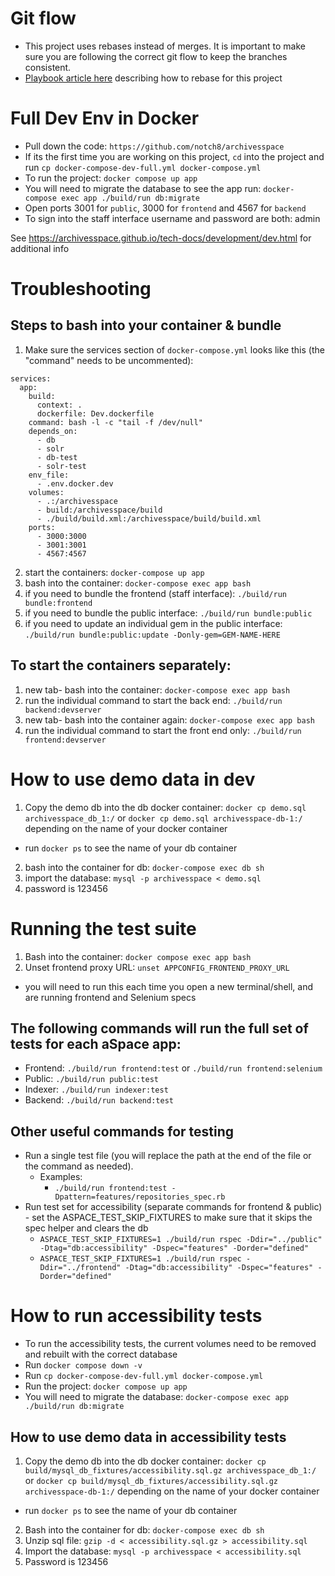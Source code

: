 # Git flow
- This project uses rebases instead of merges. It is important to make sure you are following the correct git flow to keep the branches consistent.
- [Playbook article here](http://playbook-staging.notch8.com/en/git/rebasing) describing how to rebase for this project

# Full Dev Env in Docker

- Pull down the code: `https://github.com/notch8/archivesspace`
- If its the first time you are working on this project, `cd` into the project and run `cp docker-compose-dev-full.yml docker-compose.yml`
- To run the project: `docker compose up app`
- You will need to migrate the database to see the app run: `docker-compose exec app ./build/run db:migrate`
- Open ports 3001 for `public`, 3000 for `frontend` and 4567 for `backend`
- To sign into the staff interface username and password are both: admin


See https://archivesspace.github.io/tech-docs/development/dev.html for additional info

# Troubleshooting

## Steps to bash into your container & bundle

1. Make sure the services section of `docker-compose.yml` looks like this (the "command" needs to be uncommented):
```
services:
  app:
    build:
      context: .
      dockerfile: Dev.dockerfile
    command: bash -l -c "tail -f /dev/null"
    depends_on:
      - db
      - solr
      - db-test
      - solr-test
    env_file:
      - .env.docker.dev
    volumes:
      - .:/archivesspace
      - build:/archivesspace/build
      - ./build/build.xml:/archivesspace/build/build.xml
    ports:
      - 3000:3000
      - 3001:3001
      - 4567:4567
```

2. start the containers: `docker-compose up app`
3. bash into the container: `docker-compose exec app bash`
4. if you need to bundle the frontend (staff interface): `./build/run bundle:frontend`
5. if you need to bundle the public interface: `./build/run bundle:public`
5. if you need to update an individual gem in the public interface: `./build/run bundle:public:update -Donly-gem=GEM-NAME-HERE`

## To start the containers separately:
1. new tab- bash into the container: `docker-compose exec app bash`
2. run the individual command to start the back end: `./build/run backend:devserver`
3. new tab- bash into the container again: `docker-compose exec app bash`
4. run the individual command to start the front end only: `./build/run frontend:devserver`

# How to use demo data in dev
1. Copy the demo db into the db docker container: `docker cp demo.sql archivesspace_db_1:/` or `docker cp demo.sql archivesspace-db-1:/` depending on the name of your docker container
  - run `docker ps` to see the name of your db container
2. bash into the container for db: `docker-compose exec db sh`
3. import the database: `mysql -p archivesspace < demo.sql`
4. password is 123456

# Running the test suite
1. Bash into the container: `docker compose exec app bash`
2. Unset frontend proxy URL: `unset APPCONFIG_FRONTEND_PROXY_URL`
  - you will need to run this each time you open a new terminal/shell, and are running frontend and Selenium specs

## The following commands will run the full set of tests for each aSpace app:
- Frontend: `./build/run frontend:test` or `./build/run frontend:selenium`
- Public: `./build/run public:test`
- Indexer: `./build/run indexer:test`
- Backend: `./build/run backend:test`

## Other useful commands for testing
- Run a single test file (you will replace the path at the end of the file or the command as needed).
  - Examples:
    - `./build/run frontend:test -Dpattern=features/repositories_spec.rb`
- Run test set for accessibility (separate commands for frontend & public) - set the ASPACE_TEST_SKIP_FIXTURES to make sure that it skips the spec helper and clears the db
    - `ASPACE_TEST_SKIP_FIXTURES=1 ./build/run rspec -Ddir="../public" -Dtag="db:accessibility" -Dspec="features" -Dorder="defined"`
    - `ASPACE_TEST_SKIP_FIXTURES=1 ./build/run rspec -Ddir="../frontend" -Dtag="db:accessibility" -Dspec="features" -Dorder="defined"`

# How to run accessibility tests
- To run the accessibility tests, the current volumes need to be removed and rebuilt with the correct database
- Run `docker compose down -v`
- Run `cp docker-compose-dev-full.yml docker-compose.yml`
- Run the project: `docker compose up app`
- You will need to migrate the database: `docker-compose exec app ./build/run db:migrate`

## How to use demo data in accessibility tests
1. Copy the demo db into the db docker container: `docker cp build/mysql_db_fixtures/accessibility.sql.gz archivesspace_db_1:/` or `docker cp build/mysql_db_fixtures/accessibility.sql.gz archivesspace-db-1:/` depending on the name of your docker container
  - run `docker ps` to see the name of your db container
2. Bash into the container for db: `docker-compose exec db sh`
3. Unzip sql file: `gzip -d < accessibility.sql.gz > accessibility.sql`
4. Import the database: `mysql -p archivesspace < accessibility.sql`
5. Password is 123456
